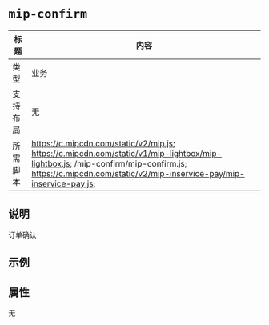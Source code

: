 # `mip-confirm`

标题|内容
----|----
类型| 业务
支持布局| 无
所需脚本|https://c.mipcdn.com/static/v2/mip.js;   https://c.mipcdn.com/static/v1/mip-lightbox/mip-lightbox.js;   /mip-confirm/mip-confirm.js; https://c.mipcdn.com/static/v2/mip-inservice-pay/mip-inservice-pay.js;

## 说明

订单确认

## 示例

<mip-confirm></mip-confirm>

## 属性

无

